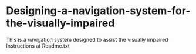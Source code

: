 # Designing-a-navigation-system-for-the-visually-impaired
This is a navigation system designed to assist the visually impaired
Instructions at Readme.txt

